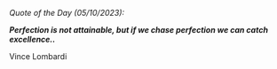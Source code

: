 *Quote of the Day (05/10/2023):*

_**Perfection is not attainable, but if we chase perfection we can catch excellence..**_

Vince Lombardi